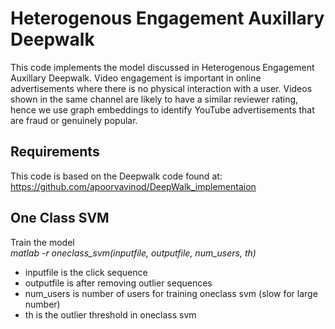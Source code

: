 Heterogenous Engagement Auxillary Deepwalk
===
This code implements the model discussed in Heterogenous Engagement Auxillary Deepwalk. Video engagement is important in online advertisements where there is no physical interaction with a user. Videos shown in the same channel are likely to have a similar reviewer rating, hence we use graph embeddings to identify YouTube advertisements that are fraud or genuinely popular. 

Requirements
---
This code is based on the Deepwalk code found at:
https://github.com/apoorvavinod/DeepWalk_implementaion

One Class SVM 
---
Train the model<br>
*matlab -r oneclass_svm(inputfile, outputfile, num_users, th)*
- inputfile is the click sequence
- outputfile is after removing outlier sequences
- num_users is number of users for training oneclass svm (slow for large number)
- th is the outlier threshold in oneclass svm
